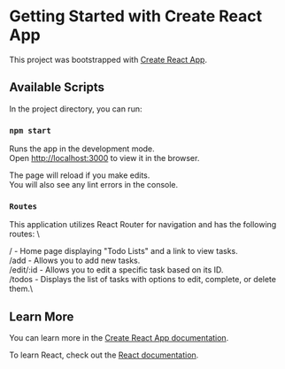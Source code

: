 # Getting Started with Create React App

This project was bootstrapped with [Create React App](https://github.com/facebook/create-react-app).

## Available Scripts

In the project directory, you can run:

### `npm start`

Runs the app in the development mode.\
Open [http://localhost:3000](http://localhost:3000) to view it in the browser.

The page will reload if you make edits.\
You will also see any lint errors in the console.

### `Routes`
This application utilizes React Router for navigation and has the following routes: \

/ - Home page displaying "Todo Lists" and a link to view tasks. \
/add - Allows you to add new tasks. \
/edit/:id - Allows you to edit a specific task based on its ID. \
/todos - Displays the list of tasks with options to edit, complete, or delete them.\

## Learn More

You can learn more in the [Create React App documentation](https://facebook.github.io/create-react-app/docs/getting-started).

To learn React, check out the [React documentation](https://reactjs.org/).
